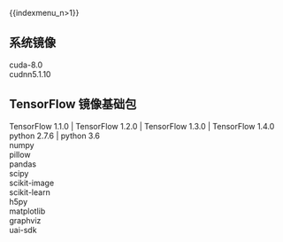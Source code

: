{{indexmenu_n>1}}

## 系统镜像

cuda-8.0  
cudnn5.1.10

## TensorFlow 镜像基础包

TensorFlow 1.1.0 | TensorFlow 1.2.0 | TensorFlow 1.3.0 | TensorFlow
1.4.0  
python 2.7.6 | python 3.6  
numpy  
pillow  
pandas  
scipy  
scikit-image  
scikit-learn  
h5py  
matplotlib  
graphviz  
uai-sdk
